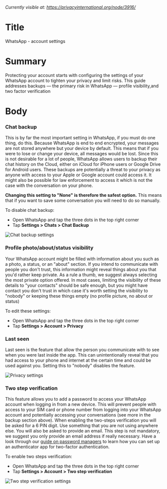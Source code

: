 *Currently visible at: https://privacyinternational.org/node/3916/*

# Title
WhatsApp - account settings

# Summary
Protecting your account starts with configuring the settings of your WhatsApp account to tighten your privacy and limit risks. This guide addresses backups — the primary risk in WhatsApp — profile visibility,and two factor verification

# Body
### Chat backup
This is by far the most important setting in WhatsApp, if you must do one thing, do this. Because WhatsApp is end to end encrypted, your messages are not stored anywhere but your device by default. This means that if you were to lose or change your device, all messages would be lost. Since this is not desirable for a lot of people, WhatsApp allows users to backup their chat history on the Cloud, either on iCloud for iPhone users or Google Drive for Android users. These backups are potentially a threat to your privacy as anyone with access to your Apple or Google account could access it. It might also be possible for law enforcement to access it which is not the case with the conversation on your phone.

**Changing this setting to "None" is therefore the safest option.** This means that if you want to save some conversation you will need to do so manually.

To disable chat backup:
- Open WhatsApp and tap the three dots in the top right corner
- Tap **Settings > Chats > Chat Backup**

![Chat backup settings](../../images/WhatsApp/wa_chat_backup_2.png?raw=true)

### Profile photo/about/status visibility

Your WhatsApp account might be filled with information about you such as a photo, a status, or an "about" section. If you intend to communicate with people you don't trust, this information might reveal things about you that you'd rather keep private. As a rule a thumb, we suggest always selecting the most private option offered. In most cases, limiting the visibility of these details to "your contacts" should be safe enough, but you might have contact you don't trust in which case it's worth setting the visibility to "nobody" or keeping these things empty (no profile picture, no about or status)

To edit these settings:
- Open WhatsApp and tap the three dots in the top right corner
- Tap **Settings > Account > Privacy**

### Last seen

Last seen is the feature that allow the person you communicate with to see when you were last inside the app. This can unintentionally reveal that you had access to your phone and internet at the certain time and could be used against you. Setting this to "nobody" disables the feature.

![Privacy settings](../../images/WhatsApp/wa_privacy_1.png?raw=true)

### Two step verification

This feature allows you to add a password to access your WhatsApp account when logging in from a new device. This will prevent people with access to your SIM card or phone number from logging into your WhatsApp account and potentially accessing your conversations (see more in the backup section above). When enabling the two-steps verification you will be asked for a 6 PIN digit. Use something that you are not using anywhere else. You will also be asked to provide an email. This step is not mandatory, we suggest you only provide an email address if really necessary. Have a look through our [guide on password managers](https://privacyinternational.org/guide-step/5538/guide-password-managers) to learn how you can set up an authenticator app for two-factor authentication.

To enable two steps verification:
- Open WhatsApp and tap the three dots in the top right corner
- Tap **Settings > Account > Two step verification**

![Two step verification settings](../../images/WhatsApp/wa_2fa.png?raw=true)
